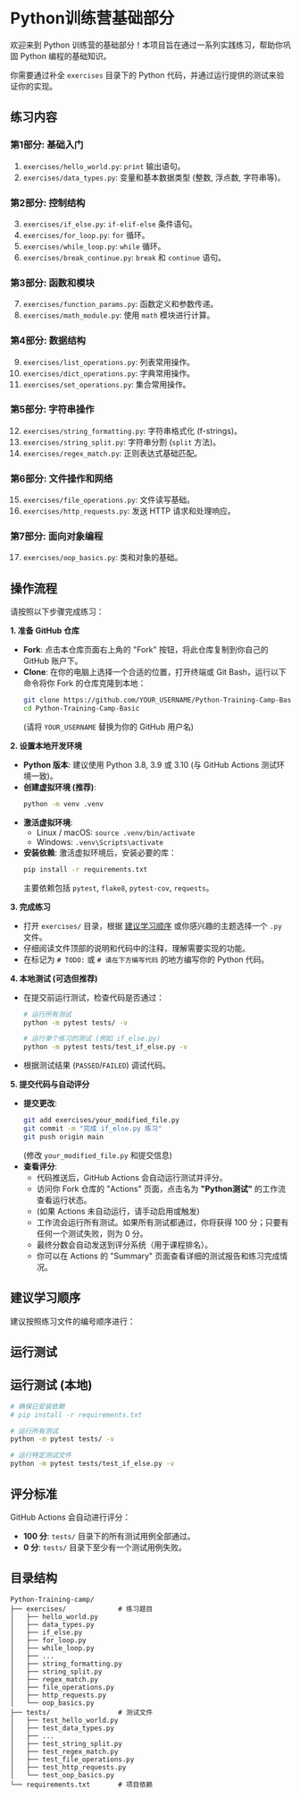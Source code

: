 # Python训练营基础部分

欢迎来到 Python 训练营的基础部分！本项目旨在通过一系列实践练习，帮助你巩固 Python 编程的基础知识。

你需要通过补全 `exercises` 目录下的 Python 代码，并通过运行提供的测试来验证你的实现。

## 练习内容
 
### 第1部分: 基础入门
1.  `exercises/hello_world.py`: `print` 输出语句。
2.  `exercises/data_types.py`: 变量和基本数据类型 (整数, 浮点数, 字符串等)。

### 第2部分: 控制结构
3.  `exercises/if_else.py`: `if-elif-else` 条件语句。
4.  `exercises/for_loop.py`: `for` 循环。
5.  `exercises/while_loop.py`: `while` 循环。
6.  `exercises/break_continue.py`: `break` 和 `continue` 语句。

### 第3部分: 函数和模块
7.  `exercises/function_params.py`: 函数定义和参数传递。
8.  `exercises/math_module.py`: 使用 `math` 模块进行计算。

### 第4部分: 数据结构
9.  `exercises/list_operations.py`: 列表常用操作。
10. `exercises/dict_operations.py`: 字典常用操作。
11. `exercises/set_operations.py`: 集合常用操作。

### 第5部分: 字符串操作
12. `exercises/string_formatting.py`: 字符串格式化 (f-strings)。
13. `exercises/string_split.py`: 字符串分割 (`split` 方法)。
14. `exercises/regex_match.py`: 正则表达式基础匹配。

### 第6部分: 文件操作和网络
15. `exercises/file_operations.py`: 文件读写基础。
16. `exercises/http_requests.py`: 发送 HTTP 请求和处理响应。

### 第7部分: 面向对象编程
17. `exercises/oop_basics.py`: 类和对象的基础。

## 操作流程

请按照以下步骤完成练习：

**1. 准备 GitHub 仓库**

*   **Fork**: 点击本仓库页面右上角的 "Fork" 按钮，将此仓库复制到你自己的 GitHub 账户下。
*   **Clone**: 在你的电脑上选择一个合适的位置，打开终端或 Git Bash，运行以下命令将你 Fork 的仓库克隆到本地：
    ```bash
    git clone https://github.com/YOUR_USERNAME/Python-Training-Camp-Basic.git
    cd Python-Training-Camp-Basic
    ```
    (请将 `YOUR_USERNAME` 替换为你的 GitHub 用户名)

**2. 设置本地开发环境**

*   **Python 版本**: 建议使用 Python 3.8, 3.9 或 3.10 (与 GitHub Actions 测试环境一致)。
*   **创建虚拟环境 (推荐)**:
    ```bash
    python -m venv .venv
    ```
*   **激活虚拟环境**:
    *   Linux / macOS: `source .venv/bin/activate`
    *   Windows: `.venv\Scripts\activate`
*   **安装依赖**: 激活虚拟环境后，安装必要的库：
    ```bash
    pip install -r requirements.txt
    ```
    主要依赖包括 `pytest`, `flake8`, `pytest-cov`, `requests`。

**3. 完成练习**

*   打开 `exercises/` 目录，根据 [建议学习顺序](#建议学习顺序) 或你感兴趣的主题选择一个 `.py` 文件。
*   仔细阅读文件顶部的说明和代码中的注释，理解需要实现的功能。
*   在标记为 `# TODO:` 或 `# 请在下方编写代码` 的地方编写你的 Python 代码。

**4. 本地测试 (可选但推荐)**

*   在提交前运行测试，检查代码是否通过：
    ```bash
    # 运行所有测试
    python -m pytest tests/ -v
    
    # 运行单个练习的测试 (例如 if_else.py)
    python -m pytest tests/test_if_else.py -v
    ```
*   根据测试结果 (`PASSED`/`FAILED`) 调试代码。

**5. 提交代码与自动评分**

*   **提交更改**: 
    ```bash
    git add exercises/your_modified_file.py
    git commit -m "完成 if_else.py 练习"
    git push origin main
    ```
    (修改 `your_modified_file.py` 和提交信息)
*   **查看评分**: 
    *   代码推送后，GitHub Actions 会自动运行测试并评分。
    *   访问你 Fork 仓库的 "Actions" 页面，点击名为 **"Python测试"** 的工作流查看运行状态。
    *   (如果 Actions 未自动运行，请手动启用或触发)
    *   工作流会运行所有测试。如果所有测试都通过，你将获得 100 分；只要有任何一个测试失败，则为 0 分。
    *   最终分数会自动发送到评分系统（用于课程排名）。
    *   你可以在 Actions 的 "Summary" 页面查看详细的测试报告和练习完成情况。

## 建议学习顺序

建议按照练习文件的编号顺序进行：

## 运行测试

## 运行测试 (本地)

```bash
# 确保已安装依赖
# pip install -r requirements.txt

# 运行所有测试
python -m pytest tests/ -v

# 运行特定测试文件
python -m pytest tests/test_if_else.py -v
```

## 评分标准

GitHub Actions 会自动进行评分：
*   **100 分**: `tests/` 目录下的所有测试用例全部通过。
*   **0 分**: `tests/` 目录下至少有一个测试用例失败。

## 目录结构

```
Python-Training-camp/
├── exercises/             # 练习题目
│   ├── hello_world.py
│   ├── data_types.py
│   ├── if_else.py
│   ├── for_loop.py
│   ├── while_loop.py
│   ├── ...
│   ├── string_formatting.py
│   ├── string_split.py
│   ├── regex_match.py
│   ├── file_operations.py
│   ├── http_requests.py
│   └── oop_basics.py
├── tests/                 # 测试文件
│   ├── test_hello_world.py
│   ├── test_data_types.py
│   ├── ...
│   ├── test_string_split.py
│   ├── test_regex_match.py
│   ├── test_file_operations.py
│   ├── test_http_requests.py
│   └── test_oop_basics.py
└── requirements.txt       # 项目依赖
``` 
